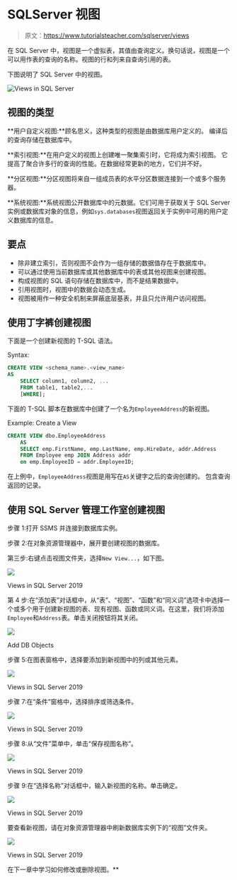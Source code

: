 # SQLServer 视图

> 原文：<https://www.tutorialsteacher.com/sqlserver/views>

在 SQL Server 中，视图是一个虚拟表，其值由查询定义。换句话说，视图是一个可以用作表的查询的名称。视图的行和列来自查询引用的表。

下图说明了 SQL Server 中的视图。

![Views in SQL Server](img/84c162a318947f7bdcc686af63dcb5c8.png) 

## 视图的类型

**用户自定义视图:**顾名思义，这种类型的视图是由数据库用户定义的。 编译后的查询存储在数据库中。

**索引视图:**在用户定义的视图上创建唯一聚集索引时，它将成为索引视图。 它提高了聚合许多行的查询的性能。在数据经常更新的地方，它们并不好。

**分区视图:**分区视图将来自一组成员表的水平分区数据连接到一个或多个服务器。

**系统视图:**系统视图公开数据库中的元数据。它们可用于获取关于 SQL Server 实例或数据库对象的信息，例如`sys.databases`视图返回关于实例中可用的用户定义数据库的信息。

## 要点

*   除非建立索引，否则视图不会作为一组存储的数据值存在于数据库中。
*   可以通过使用当前数据库或其他数据库中的表或其他视图来创建视图。
*   构成视图的 SQL 语句存储在数据库中，而不是结果数据中。
*   引用视图时，视图中的数据会动态生成。
*   视图被用作一种安全机制来屏蔽底层基表，并且只允许用户访问视图。

## 使用丁字裤创建视图

下面是一个创建新视图的 T-SQL 语法。

Syntax: 

```sql
CREATE VIEW <schema_name>.<view_name> 
AS
    SELECT column1, column2, ...
    FROM table1, table2,...
    [WHERE]; 
```

下面的 T-SQL 脚本在数据库中创建了一个名为`EmployeeAddress`的新视图。

Example: Create a View 

```sql
CREATE VIEW dbo.EmployeeAddress  
    AS 
    SELECT emp.FirstName, emp.LastName, emp.HireDate, addr.Address 
    FROM Employee emp JOIN Address addr 
    on emp.EmployeeID = addr.EmployeeID; 
```

在上例中，`EmployeeAddress`视图是用写在`AS`关键字之后的查询创建的。 包含查询返回的记录。

## 使用 SQL Server 管理工作室创建视图

步骤 1:打开 SSMS 并连接到数据库实例。

步骤 2:在对象资源管理器中，展开要创建视图的数据库。

第三步:右键点击视图文件夹，选择`New View...`，如下图。

![](img/127068a3140545eb27a0fc584b3606b0.png) 

Views in SQL Server 2019



第 4 步:在“添加表”对话框中，从“表”、“视图”、“函数”和“同义词”选项卡中选择一个或多个用于创建新视图的表、现有视图、函数或同义词。在这里，我们将添加`Employee`和`Address`表。单击关闭按钮将其关闭。

![](img/f4bfafcedb4ce137067a6998b3c7551e.png)

Add DB Objects



步骤 5:在图表窗格中，选择要添加到新视图中的列或其他元素。

![](img/ca84c6d613603072ccf40f92721446f9.png) 

Views in SQL Server 2019



步骤 7:在“条件”窗格中，选择排序或筛选条件。

![](img/682dfcc1b5c52b20eb84c26d3fa70bff.png) 

Views in SQL Server 2019



步骤 8:从“文件”菜单中，单击“保存视图名称”。

![](img/a614d53577ca57df3103434adb190695.png) 

Views in SQL Server 2019



步骤 9:在“选择名称”对话框中，输入新视图的名称。单击确定。

![](img/e27f458cf7a64220f81d57dd0423f315.png) 

Views in SQL Server 2019



要查看新视图，请在对象资源管理器中刷新数据库实例下的“视图”文件夹。

![](img/d75a2dbd1699c79620e08531d24dde06.png) 

Views in SQL Server 2019



在下一章中学习如何修改或删除视图。**